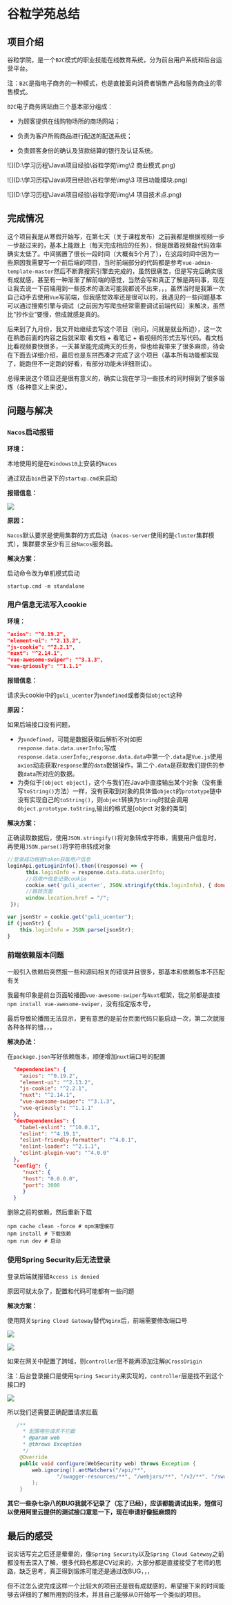# 谷粒学苑总结

## 项目介绍

谷粒学院，是一个`B2C`模式的职业技能在线教育系统，分为前台用户系统和后台运营平台。

注：`B2C`是指电子商务的一种模式，也是直接面向消费者销售产品和服务商业的零售模式。

`B2C`电子商务网站由三个基本部分组成：

* 为顾客提供在线购物场所的商场网站；

* 负责为客户所购商品进行配送的配送系统；

* 负责顾客身份的确认及货款结算的银行及认证系统。

![](D:\学习历程\Java\项目经验\谷粒学苑\img\2 商业模式.png)

![](D:\学习历程\Java\项目经验\谷粒学苑\img\3 项目功能模块.png)

![](D:\学习历程\Java\项目经验\谷粒学苑\img\4 项目技术点.png)

## 完成情况

这个项目我是从寒假开始写，在第七天（关于课程发布）之前我都是根据视频一步一步敲过来的，基本上能跟上（每天完成相应的任务），但是跟着视频敲代码效率确实太低了。中间搁置了很长一段时间（大概有5个月了），在这段时间中因为一些原因我需要写一个前后端的项目，当时前端部分的代码都是参考`vue-admin-template-master`然后不断靠搜索引擎去完成的，虽然很痛苦，但是写完后确实很有成就感，甚至有一种渐渐了解前端的感觉，当然会写和真正了解是两码事，现在让我去说一下前端用到一些技术的语法可能我都说不出来，，，虽然当时是我第一次自己动手去使用`Vue`写前端，但我感觉效率还是很可以的，我遇见的一些问题基本可以通过搜索引擎与调试（之前因为写爬虫经常需要调试前端代码）来解决，虽然比“抄作业”要慢，但成就感是真的。

后来到了九月份，我又开始继续去写这个项目（别问，问就是就业所迫），这一次在熟悉前面的内容之后就采取 看文档 + 看笔记 + 看视频的形式去写代码。看文档比看视频要快很多，一天甚至能完成两天的任务，但也给我带来了很多麻烦，待会在下面去详细介绍，最后也是东拼西凑才完成了这个项目（基本所有功能都实现了，能跑但不一定跑的好看，有部分功能未详细测试）。

总得来说这个项目还是很有意义的，确实让我在学习一些技术的同时得到了很多锻炼（各种意义上来说）。

## 问题与解决

### `Nacos`启动报错

**环境：**

本地使用的是在`Windows10`上安装的`Nacos`

通过双击`bin`目录下的`startup.cmd`来启动

**报错信息：**

![](D:\学习历程\Java\项目经验\谷粒学苑\img\Snipaste_2022-10-19_21-18-16.png)

**原因：**

`Nacos`默认要求是使用集群的方式启动（`nacos-server`使用的是`cluster`集群模式），集群要求至少有三台`Nacos`服务器。

**解决方案：**

启动命令改为单机模式启动 

```shell
startup.cmd -m standalone
```

###  用户信息无法写入cookie

**环境：**

```json
"axios": "^0.19.2",
"element-ui": "^2.13.2",
"js-cookie": "^2.2.1",
"nuxt": "^2.14.1",
"vue-awesome-swiper": "^3.1.3",
"vue-qriously": "^1.1.1"
```

**报错信息：**

请求头cookie中的`guli_ucenter`为`undefined`或者类似`object`这种

**原因：**

如果后端接口没有问题，

* 为`undefined`，可能是数据获取后解析不对如把`response.data.data.userInfo;`写成`response.data.userInfo;`,`response.data.data`中第一个`.data`是`Vue.js`使用`axios`动态获取`response`里的`data`数据操作，第二个`.data`是获取我们提供的参数`data`所对应的数据。
* 为类似于`[object object]`，这个与我们在Java中直接输出某个对象（没有重写`toString()`方法）一样，没有获取到对象的具体值`object`的`prototype`链中没有实现自己的`toString()`，则`object`转换为`String`时就会调用`Object.prototype.toString`,输出的格式是[object 对象的类型]

**解决方案：**

正确读取数据后，使用`JSON.stringify()`将对象转成字符串，需要用户信息时，再使用`JSON.parse()`将字符串转成对象

```js
//登录成功根据token获取用户信息
loginApi.getLoginInfo().then((response) => {
      this.loginInfo = response.data.data.userInfo;
      //将用户信息记录cookie
      cookie.set('guli_ucenter', JSON.stringify(this.loginInfo), { domain: "localhost" });
      //跳转页面
      window.location.href = "/";
 });
```

```js
var jsonStr = cookie.get("guli_ucenter");
if (jsonStr) {
    this.loginInfo = JSON.parse(jsonStr);
}
```

### 前端依赖版本问题

一般引入依赖后突然报一些和源码相关的错误并且很多，那基本和依赖版本不匹配有关

我最有印象是前台页面轮播图`vue-awesome-swiper`与`Nuxt`框架，我之前都是直接`npm install vue-awesome-swiper`，没有指定版本号，

最后导致轮播图无法显示，更有意思的是前台页面代码只能启动一次，第二次就报各种各样的错，，，

**解决办法：**

在`package.json`写好依赖版本，顺便增加`nuxt`端口号的配置

```json
  "dependencies": {
    "axios": "^0.19.2",
    "element-ui": "^2.13.2",
    "js-cookie": "^2.2.1",
    "nuxt": "^2.14.1",
    "vue-awesome-swiper": "^3.1.3",
    "vue-qriously": "^1.1.1"
  },
  "devDependencies": {
    "babel-eslint": "^10.0.1",
    "eslint": "^4.19.1",
    "eslint-friendly-formatter": "^4.0.1",
    "eslint-loader": "^2.1.1",
    "eslint-plugin-vue": "^4.0.0"
  },
  "config": {
     "nuxt": {
     "host": "0.0.0.0",
     "port": 3000
     }
  }
```

删除之前的依赖，然后重新下载

```shell
npm cache clean -force # npm清理缓存
npm install # 下载依赖 
npm run dev # 启动
```

### 使用Spring Security后无法登录

登录后端就报错`Access is denied`

原因可就太杂了，配置和代码可能都有一些问题

**解决方案：**

使用网关`Spring Cloud Gateway`替代`Nginx`后，前端需要修改端口号

![](D:\学习历程\Java\项目经验\谷粒学苑\img\Snipaste_2022-10-20_15-50-40.png)

![](D:\学习历程\Java\项目经验\谷粒学苑\img\Snipaste_2022-10-20_15-51-12.png)

如果在网关中配置了跨域，则`controller`层不能再添加注解`@CrossOrigin`

注：后台登录接口是使用`Spring Security`来实现的，`controller`层是找不到这个接口的

![](D:\学习历程\Java\项目经验\谷粒学苑\img\Snipaste_2022-10-20_15-56-29.png)

所以我们还需要正确配置请求拦截

```java
   /**
     * 配置哪些请求不拦截
     * @param web
     * @throws Exception
     */
    @Override
    public void configure(WebSecurity web) throws Exception {
        web.ignoring().antMatchers("/api/**",
                "/swagger-resources/**", "/webjars/**", "/v2/**", "/swagger-ui.html/**"
        );
    }
```



**其它一些杂七杂八的BUG我就不记录了（忘了已经），应该都能调试出来，短信可以使用阿里云提供的测试接口意思一下，现在申请好像挺麻烦的**

## 最后的感受

说实话写完之后还是晕晕的，像`Spring Security`以及`Spring Cloud Gateway`之前都没有去深入了解，很多代码也都是CV过来的，大部分都是直接接受了老师的思路，缺乏思考，真正得到锻炼可能还是通过改BUG，，，

但不过怎么说完成这样一个比较大的项目还是很有成就感的，希望接下来的时间能够去详细的了解所用到的技术，并且自己能够从0开始写一个类似的项目。
